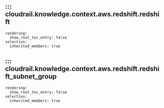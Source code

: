 ## ::: cloudrail.knowledge.context.aws.redshift.redshift
    rendering:
      show_root_toc_entry: false
    selection:
      inherited_members: true

## ::: cloudrail.knowledge.context.aws.redshift.redshift_subnet_group
    rendering:
      show_root_toc_entry: false
    selection:
      inherited_members: true
